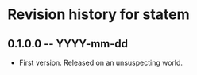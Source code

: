 # Revision history for statem

## 0.1.0.0 -- YYYY-mm-dd

* First version. Released on an unsuspecting world.
